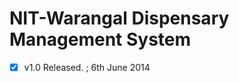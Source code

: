 NIT-Warangal Dispensary Management System
=========================================

- [x] v1.0 Released. ; 6th June 2014
